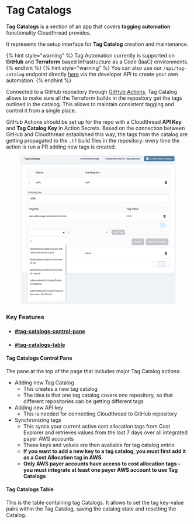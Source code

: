 # Tag Catalogs

**Tag Catalogs** is a section of an app that covers **tagging automation** functionality Cloudthread provides.

It represents the setup interface for **Tag Catalog** creation and maintenance.

{% hint style="warning" %}
Tag Automation currently is supported on **GitHub** and **Terraform** based Infrastructure as a Code (IaaC) environments.
{% endhint %}
{% hint style="warning" %}
You can also use our `/api/tag-catalog` endpoint directly <a href="https://docs.cloudthread.io/v/api-docs/reference/api-reference/tag_catalog">here</a> via the developer API to create your own automation.
{% endhint %}

Connected to a GitHub repository through [GitHub Actions](https://docs.github.com/en/actions), Tag Catalog allows to make sure all the Terraform builds in the repository get the tags outlined in the catalog. This allows to maintain consistent tagging and control it from a single place.

GitHub Actions should be set up for the repo with a Cloudthread  **API Key** and **Tag Catalog Key** in Action Secrets. Based on the connection between GitHub and Cloudthread established this way, the tags from the catalog are getting propagated to the `.tf` build files in the repository: every time the action is run a PR adding new tags is created.

<figure><img src="../../.gitbook/assets/image (1).png" alt=""><figcaption></figcaption></figure>

### Key Features

* #### [#tag-catalogs-control-pane](tag-catalogs.md#tag-catalogs-control-pane "mention")
* #### [#tag-catalogs-table](tag-catalogs.md#tag-catalogs-table "mention")

#### Tag Catalogs Control Pane

The pane at the top of the page that includes major Tag Catalog actions:

* Adding new Tag Catalog
  * This creates a new tag catalog
  * The idea is that one tag catalog covers one repository, so that different repositories can be getting different tags
* Adding new API key
  * This is needed for connecting Cloudthread to GitHub repository
* Synchronizing tags
  * This syncs your current active cost allocation tags from Cost Explorer and retrieves values from the last 7 days over all integrated payer AWS accounts 
  * These keys and values are then available for tag catalog entrie
  * **If you want to add a new key to a tag catalog, you must first add it as a Cost Allocation tag in AWS.**
  * **Only AWS payer accounts have access to cost allocation tags - you must integrate at least one payer AWS account to use Tag Catalogs**

#### Tag Catalogs Table

This is the table containing tag Catalogs. It allows to set the tag key-value pairs within the Tag Catalog, saving the catalog state and resetting the Catalog.
